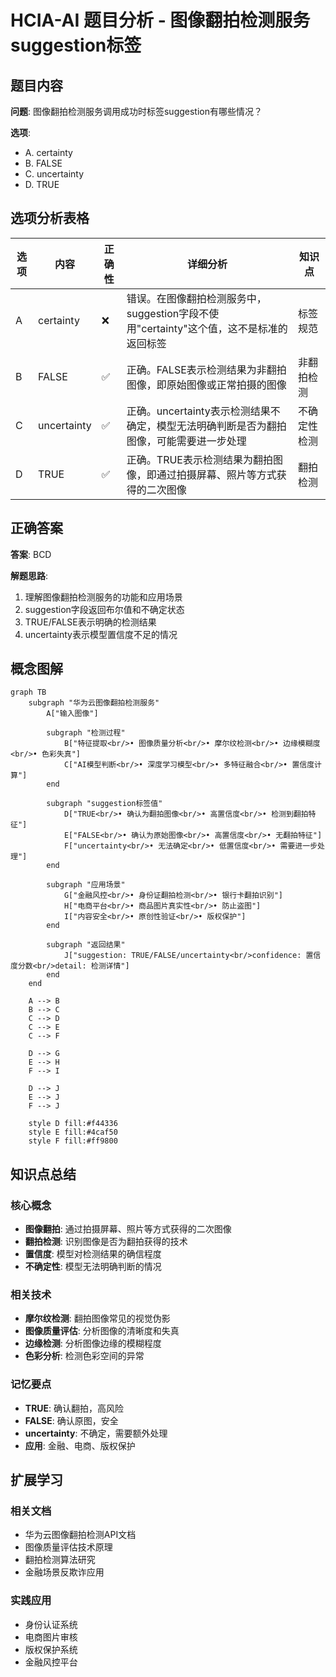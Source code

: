 # HCIA-AI 题目分析 - 图像翻拍检测服务suggestion标签

## 题目内容

**问题**: 图像翻拍检测服务调用成功时标签suggestion有哪些情况？

**选项**:
- A. certainty
- B. FALSE
- C. uncertainty
- D. TRUE

## 选项分析表格

| 选项 | 内容 | 正确性 | 详细分析 | 知识点 |
|------|------|--------|----------|--------|
| A | certainty | ❌ | 错误。在图像翻拍检测服务中，suggestion字段不使用"certainty"这个值，这不是标准的返回标签 | 标签规范 |
| B | FALSE | ✅ | 正确。FALSE表示检测结果为非翻拍图像，即原始图像或正常拍摄的图像 | 非翻拍检测 |
| C | uncertainty | ✅ | 正确。uncertainty表示检测结果不确定，模型无法明确判断是否为翻拍图像，可能需要进一步处理 | 不确定性检测 |
| D | TRUE | ✅ | 正确。TRUE表示检测结果为翻拍图像，即通过拍摄屏幕、照片等方式获得的二次图像 | 翻拍检测 |

## 正确答案
**答案**: BCD

**解题思路**: 
1. 理解图像翻拍检测服务的功能和应用场景
2. suggestion字段返回布尔值和不确定状态
3. TRUE/FALSE表示明确的检测结果
4. uncertainty表示模型置信度不足的情况

## 概念图解

```mermaid
graph TB
    subgraph "华为云图像翻拍检测服务"
        A["输入图像"]
        
        subgraph "检测过程"
            B["特征提取<br/>• 图像质量分析<br/>• 摩尔纹检测<br/>• 边缘模糊度<br/>• 色彩失真"]
            C["AI模型判断<br/>• 深度学习模型<br/>• 多特征融合<br/>• 置信度计算"]
        end
        
        subgraph "suggestion标签值"
            D["TRUE<br/>• 确认为翻拍图像<br/>• 高置信度<br/>• 检测到翻拍特征"]
            E["FALSE<br/>• 确认为原始图像<br/>• 高置信度<br/>• 无翻拍特征"]
            F["uncertainty<br/>• 无法确定<br/>• 低置信度<br/>• 需要进一步处理"]
        end
        
        subgraph "应用场景"
            G["金融风控<br/>• 身份证翻拍检测<br/>• 银行卡翻拍识别"]
            H["电商平台<br/>• 商品图片真实性<br/>• 防止盗图"]
            I["内容安全<br/>• 原创性验证<br/>• 版权保护"]
        end
        
        subgraph "返回结果"
            J["suggestion: TRUE/FALSE/uncertainty<br/>confidence: 置信度分数<br/>detail: 检测详情"]
        end
    end
    
    A --> B
    B --> C
    C --> D
    C --> E
    C --> F
    
    D --> G
    E --> H
    F --> I
    
    D --> J
    E --> J
    F --> J
    
    style D fill:#f44336
    style E fill:#4caf50
    style F fill:#ff9800
```

## 知识点总结

### 核心概念
- **图像翻拍**: 通过拍摄屏幕、照片等方式获得的二次图像
- **翻拍检测**: 识别图像是否为翻拍获得的技术
- **置信度**: 模型对检测结果的确信程度
- **不确定性**: 模型无法明确判断的情况

### 相关技术
- **摩尔纹检测**: 翻拍图像常见的视觉伪影
- **图像质量评估**: 分析图像的清晰度和失真
- **边缘检测**: 分析图像边缘的模糊程度
- **色彩分析**: 检测色彩空间的异常

### 记忆要点
- **TRUE**: 确认翻拍，高风险
- **FALSE**: 确认原图，安全
- **uncertainty**: 不确定，需要额外处理
- **应用**: 金融、电商、版权保护

## 扩展学习

### 相关文档
- 华为云图像翻拍检测API文档
- 图像质量评估技术原理
- 翻拍检测算法研究
- 金融场景反欺诈应用

### 实践应用
- 身份认证系统
- 电商图片审核
- 版权保护系统
- 金融风控平台
